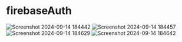 ﻿# firebaseAuth
![Screenshot 2024-09-14 184442](https://github.com/user-attachments/assets/6d4ce524-d588-48c7-8be9-dd08fb6aa8b5)
![Screenshot 2024-09-14 184457](https://github.com/user-attachments/assets/b466ce70-dd08-4491-a7c6-e2e288bf373f)
![Screenshot 2024-09-14 184629](https://github.com/user-attachments/assets/42032269-7505-49d5-92b9-54255732b344)
![Screenshot 2024-09-14 184642](https://github.com/user-attachments/assets/6664c1f8-4d6b-492e-864b-3bfe15aa8dc3)
